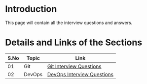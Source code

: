 # Introduction

This page will contain all the interview questions and answers.

# Details and Links of the Sections 

S.No| Topic | Link |
|---|---------|-------------|
|01| Git | [Git Interview Questions](Git.md) |
|02| DevOps  | [ DevOps Interview Questions](DevOps.md) |
